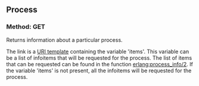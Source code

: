 ## Process

### Method: GET

Returns information about a particular process.

The link is a [URI template](http://tools.ietf.org/html/rfc6570) containing the variable 'items'. This variable can be a list of infoitems that will be requested for the process. The list of items that can be requested can be found in the function [erlang:process_info/2](http://www.erlang.org/doc/man/erlang.html#process_info-2). If the variable 'items' is not present, all the infoitems will be requested for the process.
